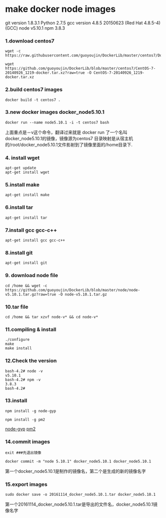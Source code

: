 # make docker node images

git version 1.8.3.1
Python 2.7.5
gcc version 4.8.5 20150623 (Red Hat 4.8.5-4) (GCC)
node v5.10.1
npm 3.8.3

### 1.download centos7
```shell
wget -c https://raw.githubusercontent.com/guoyoujin/DockerLib/master/centos7/Dockerfile

wget https://github.com/guoyoujin/DockerLib/blob/master/centos7/CentOS-7-20140926_1219-docker.tar.xz?raw=true -O CentOS-7-20140926_1219-docker.tar.xz
```

###  2.build centos7 images
```shell
docker build -t centos7 .
```

### 3.new docker images docker_node5.10.1
```shell
docker run --name node5.10.1 -i -t centos7 bash
```

上面重点是－v这个命令，翻译过来就是 docker run 了一个名叫docker_node5.10.1的镜像，镜像源为centos7
目录映射是从宿主机的/root/docker_node5.10.1文件影射到了镜像里面的/home目录下.

### 4. install wget
```shell
apt-get update
apt-get install wget
```

### 5.install make
```shell
apt-get install make
```

### 6.install tar
```shell
apt-get install tar
```

### 7.install gcc gcc-c++
```shell
apt-get install gcc gcc-c++
```

### 8.install git
```shell
apt-get install git
```

### 9. download node file
```shell
cd /home && wget -c https://github.com/guoyoujin/DockerLib/blob/master/node/node-v5.10.1.tar.gz?raw=true -O node-v5.10.1.tar.gz
```

### 10.tar file
```shell
cd /home && tar xzvf node-v* && cd node-v*
```

### 11.compiling & install
```shell
./configure
make
make install
```

### 12.Check the version
```
bash-4.2# node -v
v5.10.1
bash-4.2# npm -v
3.8.3
bash-4.2# 
```

### 13.install
```shell
npm install -g node-gyp

npm install -g pm2

```
<a href="https://github.com/nodejs/node-gyp">node-gyp</a>
<a href="https://github.com/Unitech/pm2">pm2</a>

### 14.commit images
```shell
exit ###先退出镜像

docker commit -m "node 5.10.1" docker_node5.10.1 docker_node5.10.1 
```
第一个docker_node5.10.1是制作的镜像名，第二个是生成的新的镜像名字

### 15.export images
```shell
sudo docker save -o 20161114_docker_node5.10.1.tar docker_node5.10.1
```
第一个20161114_docker_node5.10.1.tar是导出的文件名，docker_node5.10.1镜像名字